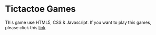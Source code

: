 # Tictactoe Games
This game use HTML5, CSS & Javascript. If you want to play this games, please click this [link](#)
